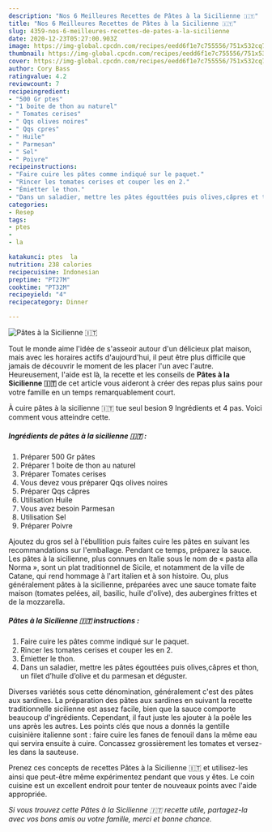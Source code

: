 ```yaml
---
description: "Nos 6 Meilleures Recettes de Pâtes à la Sicilienne 🇮🇹"
title: "Nos 6 Meilleures Recettes de Pâtes à la Sicilienne 🇮🇹"
slug: 4359-nos-6-meilleures-recettes-de-pates-a-la-sicilienne
date: 2020-12-23T05:27:00.903Z
image: https://img-global.cpcdn.com/recipes/eedd6f1e7c755556/751x532cq70/pates-a-la-sicilienne-🇮🇹-photo-principale-de-la-recette.jpg
thumbnail: https://img-global.cpcdn.com/recipes/eedd6f1e7c755556/751x532cq70/pates-a-la-sicilienne-🇮🇹-photo-principale-de-la-recette.jpg
cover: https://img-global.cpcdn.com/recipes/eedd6f1e7c755556/751x532cq70/pates-a-la-sicilienne-🇮🇹-photo-principale-de-la-recette.jpg
author: Cory Bass
ratingvalue: 4.2
reviewcount: 7
recipeingredient:
- "500 Gr ptes"
- "1 boite de thon au naturel"
- " Tomates cerises"
- " Qqs olives noires"
- " Qqs cpres"
- " Huile"
- " Parmesan"
- " Sel"
- " Poivre"
recipeinstructions:
- "Faire cuire les pâtes comme indiqué sur le paquet."
- "Rincer les tomates cerises et couper les en 2."
- "Émietter le thon."
- "Dans un saladier, mettre les pâtes égouttées puis olives,câpres et thon, un filet d’huile d’olive et du parmesan et déguster."
categories:
- Resep
tags:
- ptes
- 
- la

katakunci: ptes  la 
nutrition: 238 calories
recipecuisine: Indonesian
preptime: "PT27M"
cooktime: "PT32M"
recipeyield: "4"
recipecategory: Dinner

---
```



![Pâtes à la Sicilienne 🇮🇹](https://img-global.cpcdn.com/recipes/eedd6f1e7c755556/751x532cq70/pates-a-la-sicilienne-🇮🇹-photo-principale-de-la-recette.jpg)

Tout le monde aime l'idée de s'asseoir autour d'un délicieux plat maison, mais avec les horaires actifs d'aujourd'hui, il peut être plus difficile que jamais de découvrir le moment de les placer l'un avec l'autre. Heureusement, l'aide est là, la recette et les conseils de <strong> Pâtes à la Sicilienne 🇮🇹 </strong> de cet article vous aideront à créer des repas plus sains pour votre famille en un temps remarquablement court.

<!--inarticleads1-->

À cuire pâtes à la sicilienne 🇮🇹 tue seul besion 9 Ingrédients et 4 pas. Voici comment vous atteindre cette.

##### Ingrédients de pâtes à la sicilienne 🇮🇹 :

1. Préparer 500 Gr pâtes
1. Préparer 1 boite de thon au naturel
1. Préparer  Tomates cerises
1. Vous devez vous préparer  Qqs olives noires
1. Préparer  Qqs câpres
1. Utilisation  Huile
1. Vous avez besoin  Parmesan
1. Utilisation  Sel
1. Préparer  Poivre


Ajoutez du gros sel à l&#39;ébullition puis faites cuire les pâtes en suivant les recommandations sur l&#39;emballage. Pendant ce temps, préparez la sauce. Les pâtes à la sicilienne, plus connues en Italie sous le nom de « pasta alla Norma », sont un plat traditionnel de Sicile, et notamment de la ville de Catane, qui rend hommage à l&#39;art italien et à son histoire. Ou, plus généralement pâtes à la sicilienne, préparées avec une sauce tomate faite maison (tomates pelées, ail, basilic, huile d&#39;olive), des aubergines frittes et de la mozzarella. 

<!--inarticleads2-->

##### Pâtes à la Sicilienne 🇮🇹 instructions :

1. Faire cuire les pâtes comme indiqué sur le paquet.
1. Rincer les tomates cerises et couper les en 2.
1. Émietter le thon.
1. Dans un saladier, mettre les pâtes égouttées puis olives,câpres et thon, un filet d’huile d’olive et du parmesan et déguster.


Diverses variétés sous cette dénomination, généralement c&#39;est des pâtes aux sardines. La préparation des pâtes aux sardines en suivant la recette traditionnelle sicilienne est assez facile, bien que la sauce comporte beaucoup d&#39;ingrédients. Cependant, il faut juste les ajouter à la poêle les uns après les autres. Les points clés que nous a donnés la gentille cuisinière italienne sont : faire cuire les fanes de fenouil dans la même eau qui servira ensuite à cuire. Concassez grossièrement les tomates et versez-les dans la sauteuse. 

<!--inarticleads1-->

<p>
Prenez ces concepts de recettes Pâtes à la Sicilienne 🇮🇹 et utilisez-les ainsi que peut-être même expérimentez pendant que vous y êtes. Le coin cuisine est un excellent endroit pour tenter de nouveaux points avec l'aide appropriée.
</p>

<p>
<i>Si vous trouvez cette Pâtes à la Sicilienne 🇮🇹 recette utile, partagez-la avec vos bons amis ou votre famille, merci et bonne chance.</i>
</p>
